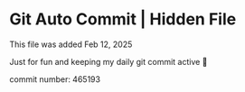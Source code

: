 # Git Auto Commit | Hidden File

This file was added Feb 12, 2025

Just for fun and keeping my daily git commit active 🤪

commit number: 465193
